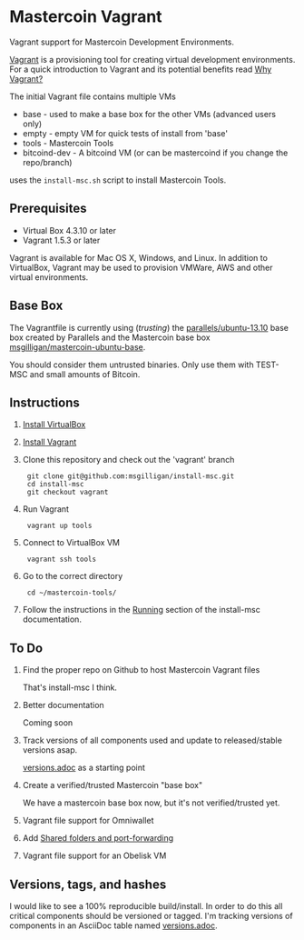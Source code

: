 Mastercoin Vagrant
==================

Vagrant support for Mastercoin Development Environments.

[Vagrant](http://www.vagrantup.com) is a provisioning tool for creating virtual development environments. For a quick introduction to Vagrant and its potential benefits read [Why Vagrant?](http://docs.vagrantup.com/v2/why-vagrant/index.html)

The initial Vagrant file contains multiple VMs

* base - used to make a base box for the other VMs (advanced users only)
* empty - empty VM for quick tests of install from 'base'
* tools - Mastercoin Tools
* bitcoind-dev - A bitcoind VM (or can be mastercoind if you change the repo/branch)

uses the ```install-msc.sh``` script to install Mastercoin Tools.

Prerequisites
-------------

* Virtual Box 4.3.10 or later
* Vagrant 1.5.3 or later

Vagrant is available for Mac OS X, Windows, and  Linux. In addition to VirtualBox, Vagrant may be used to provision VMWare, AWS and other virtual environments.

Base Box
--------

The Vagrantfile is currently using (*trusting*) the [parallels/ubuntu-13.10](https://vagrantcloud.com/parallels/ubuntu-13.10) base box created by Parallels and the Mastercoin base box [msgilligan/mastercoin-ubuntu-base](https://vagrantcloud.com/msgilligan/mastercoin-ubuntu-base).

You should consider them untrusted binaries. Only use them with TEST-MSC and small amounts of Bitcoin.

Instructions
------------

1. [Install VirtualBox](https://www.virtualbox.org/manual/ch02.html)
1. [Install Vagrant](http://docs.vagrantup.com/v2/installation/)
1. Clone this repository and check out the 'vagrant' branch

        git clone git@github.com:msgilligan/install-msc.git
        cd install-msc
        git checkout vagrant

1. Run Vagrant

        vagrant up tools

1. Connect to VirtualBox VM

        vagrant ssh tools

1. Go to the correct directory

        cd ~/mastercoin-tools/

1. Follow the instructions in the [Running](http://mastercoin-tools-installer.readthedocs.org/en/latest/pages/running.html) section of the install-msc documentation.

To Do
-----
1. Find the proper repo on Github to host Mastercoin Vagrant files

    That's install-msc I think.

1. Better documentation

    Coming soon

1. Track versions of all components used and update to released/stable versions asap.

    [versions.adoc](versions.adoc) as a starting point

1. Create a verified/trusted Mastercoin "base box"

    We have a mastercoin base box now, but it's not verified/trusted yet.

1. Vagrant file support for Omniwallet
1. Add [Shared folders and port-forwarding](http://pastie.org/9083315)
1. Vagrant file support for an Obelisk VM



Versions, tags, and hashes
--------------------------

I would like to see a 100% reproducible build/install. In order to do this all critical components should be versioned or tagged. I'm tracking versions of components in an AsciiDoc table named [versions.adoc](versions.adoc).
